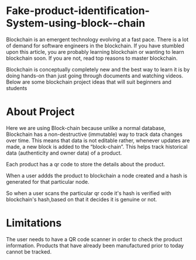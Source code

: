 # Fake-product-identification-System-using-block--chain

Blockchain is an emergent technology evolving at a fast pace. There is a lot of demand for software engineers in the blockchain. If you have stumbled upon this article, you are probably learning blockchain or wanting to learn blockchain soon. If you are not, read top reasons to master blockchain.

Blockchain is conceptually completely new and the best way to learn it is by doing hands-on than just going through documents and watching videos. Below are some blockchain project ideas that will suit beginners and students




# About Project
 Here we are using Block-chain because unlike a normal database, Blockchain has a non-destructive (immutable) way to track data changes over time. This means that data is not editable rather, whenever updates are made, a new block is added to the “block-chain”. This helps track historical data (authenticity and owner data) of a product.
 
 
Each product has a qr code to store the details about the product.

When a user addds the product to blockchain a node created and a hash is generated for that particular node.

So when a user scans the particular qr code it's hash is verified with blockchain's hash,based on that it decides it is genuine or not.
 

# Limitations

The user needs to have a QR code scanner in order to check the product information.
Products that have already been manufactured prior to today cannot be tracked.





